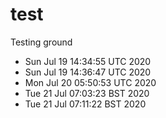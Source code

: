 # test
Testing ground
- Sun Jul 19 14:34:55 UTC 2020
- Sun Jul 19 14:36:47 UTC 2020
- Mon Jul 20 05:50:53 UTC 2020
- Tue 21 Jul 07:03:23 BST 2020
- Tue 21 Jul 07:11:22 BST 2020
